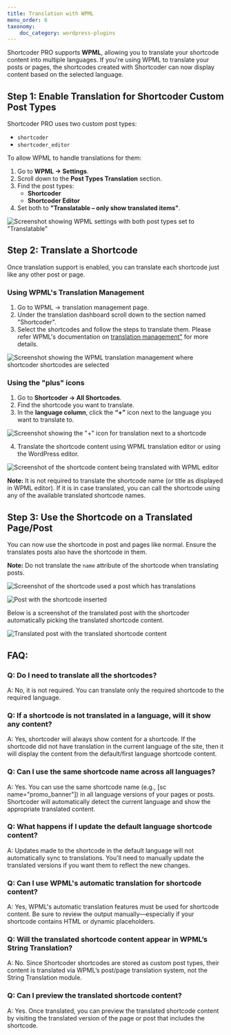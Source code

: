 ```yaml
---
title: Translation with WPML
menu_order: 6
taxonomy:
    doc_category: wordpress-plugins
---
```


Shortcoder PRO supports **WPML**, allowing you to translate your shortcode content into multiple languages. If you're using WPML to translate your posts or pages, the shortcodes created with Shortcoder can now display content based on the selected language.

## Step 1: Enable Translation for Shortcoder Custom Post Types

Shortcoder PRO uses two custom post types:

- `shortcoder`
- `shortcoder_editor`

To allow WPML to handle translations for them:

1. Go to **WPML → Settings**.
2. Scroll down to the **Post Types Translation** section.
3. Find the post types:
   - **Shortcoder**
   - **Shortcoder Editor**
4. Set both to **"Translatable – only show translated items"**.

![Screenshot showing WPML settings with both post types set to "Translatable"](/_images/scp-wpml-cpt.png)

## Step 2: Translate a Shortcode

Once translation support is enabled, you can translate each shortcode just like any other post or page.

### Using WPML's Translation Management

1. Go to WPML → translation management page.
2. Under the translation dashboard scroll down to the section named "Shortcoder".
3. Select the shortcodes and follow the steps to translate them. Please refer WPML's documentation on [translation management"](https://wpml.org/documentation/translating-your-contents/) for more details.

![Screenshot showing the WPML translation management where shortcoder shortcodes are selected](/_images/scp-wpml-edit-translation-mgmt.png)

### Using the "plus" icons

1. Go to **Shortcoder → All Shortcodes**.
2. Find the shortcode you want to translate.
3. In the **language column**, click the **“+”** icon next to the language you want to translate to.

![Screenshot showing the "+" icon for translation next to a shortcode](/_images/scp-wpml-edit-sc.png)

4. Translate the shortcode content using WPML translation editor or using the WordPress editor.

![Screenshot of the shortcode content being translated with WPML editor](/_images/scp-wpml-edit-translation.png)

__Note:__ It is not required to translate the shortcode name (or title as displayed in WPML editor). If it is in case translated, you can call the shortcode using any of the available translated shortcode names.

## Step 3: Use the Shortcode on a Translated Page/Post

You can now use the shortcode in post and pages like normal. Ensure the translates posts also have the shortcode in them.

__Note:__ Do not translate the `name` attribute of the shortcode when translating posts.

![Screenshot of the shortcode used a post which has translations](/_images/scp-wpml-post-edit.png)

![Post with the shortcode inserted](/_images/scp-wpml-out-orig.png)

Below is a screenshot of the translated post with the shortcoder automatically picking the translated shortcode content.

![Translated post with the translated shortcode content](/_images/scp-wpml-out-translated.png)

## FAQ:

### Q: Do I need to translate all the shortcodes?
A: No, it is not required. You can translate only the required shortcode to the required language.

### Q: If a shortcode is not translated in a language, will it show any content?
A: Yes, shortcoder will always show content for a shortcode. If the shortcode did not have translation in the current language of the site, then it will display the content from the default/first language shortcode content.

### Q: Can I use the same shortcode name across all languages?
A: Yes. You can use the same shortcode name (e.g., [sc name="promo_banner"]) in all language versions of your pages or posts. Shortcoder will automatically detect the current language and show the appropriate translated content.

### Q: What happens if I update the default language shortcode content?
A: Updates made to the shortcode in the default language will not automatically sync to translations. You'll need to manually update the translated versions if you want them to reflect the new changes.

### Q: Can I use WPML's automatic translation for shortcode content?
A: Yes, WPML's automatic translation features must be used for shortcode content. Be sure to review the output manually—especially if your shortcode contains HTML or dynamic placeholders.

### Q: Will the translated shortcode content appear in WPML’s String Translation?
A: No. Since Shortcoder shortcodes are stored as custom post types, their content is translated via WPML’s post/page translation system, not the String Translation module.

### Q: Can I preview the translated shortcode content?
A: Yes. Once translated, you can preview the translated shortcode content by visiting the translated version of the page or post that includes the shortcode.